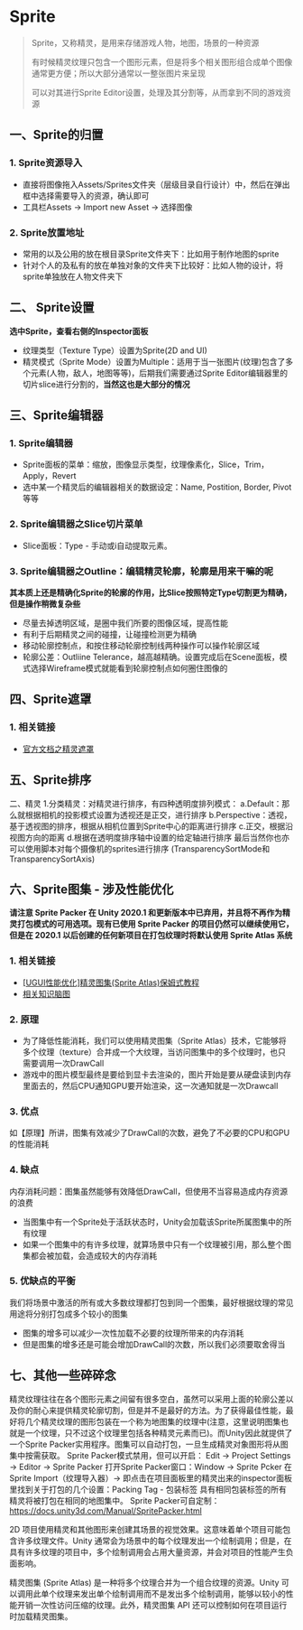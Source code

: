 # Sprite

> Sprite，又称精灵，是用来存储游戏人物，地图，场景的一种资源
>
> 有时候精灵纹理只包含一个图形元素，但是将多个相关图形组合成单个图像通常更方便；所以大部分通常以一整张图片来呈现
>
> 可以对其进行Sprite Editor设置，处理及其分割等，从而拿到不同的游戏资源

## 一、Sprite的归置
### 1. Sprite资源导入
* 直接将图像拖入Assets/Sprites文件夹（层级目录自行设计）中，然后在弹出框中选择需要导入的资源，确认即可
* 工具栏Assets -> Import new Asset -> 选择图像

### 2. Sprite放置地址
* 常用的以及公用的放在根目录Sprite文件夹下：比如用于制作地图的sprite
* 针对个人的及私有的放在单独对象的文件夹下比较好：比如人物的设计，将sprite单独放在人物文件夹下

## 二、 Sprite设置
**选中Sprite，查看右侧的Inspector面板**
* 纹理类型（Texture Type）设置为Sprite(2D and UI)
* 精灵模式（Sprite Mode）设置为Multiple：适用于当一张图片(纹理)包含了多个元素(人物，敌人，地图等等)，后期我们需要通过Sprite Editor编辑器里的切片slice进行分割的，**当然这也是大部分的情况**

## 三、Sprite编辑器
### 1. Sprite编辑器
* Sprite面板的菜单：缩放，图像显示类型，纹理像素化，Slice，Trim，Apply，Revert
* 选中某一个精灵后的编辑器相关的数据设定：Name, Postition, Border, Pivot等等

### 2. Sprite编辑器之Slice切片菜单
* Slice面板：Type - 手动或i自动提取元素。

### 3. Sprite编辑器之Outline：编辑精灵轮廓，轮廓是用来干嘛的呢
**其本质上还是精确化Sprite的轮廓的作用，比Slice按照特定Type切割更为精确，但是操作稍微复杂些**
* 尽量去掉透明区域，是圈中我们所要的图像区域，提高性能
* 有利于后期精灵之间的碰撞，让碰撞检测更为精确
* 移动轮廓控制点，和按住移动轮廓控制线两种操作可以操作轮廓区域
* 轮廓公差：Outliine Telerance，越高越精确。设置完成后在Scene面板，模式选择Wireframe模式就能看到轮廓控制点如何圈住图像的

## 四、Sprite遮罩
### 1. 相关链接
* [官方文档之精灵遮罩](https://docs.unity3d.com/cn/current/Manual/class-SpriteMask.html)

## 五、Sprite排序
二、精灵
1.分类精灵：对精灵进行排序，有四种透明度排列模式：
a.Default：那么就根据相机的投影模式设置为透视还是正交，进行排序
b.Perspective：透视，基于透视图的排序，根据从相机位置到Sprite中心的距离进行排序
c.正交，根据沿视图方向的距离
d.根据在透明度排序轴中设置的给定轴进行排序
最后当然你也亦可以使用脚本对每个摄像机的sprites进行排序		(TransparencySortMode和TransparencySortAxis)

## 六、Sprite图集 - 涉及性能优化
**请注意 Sprite Packer 在 Unity 2020.1 和更新版本中已弃用，并且将不再作为精灵打包模式的可用选项。现有已使用 Sprite Packer 的项目仍然可以继续使用它，但是在 2020.1 以后创建的任何新项目在打包纹理时将默认使用 Sprite Atlas 系统**
### 1. 相关链接
* [[UGUI性能优化]精灵图集(Sprite Atlas)保姆式教程](https://zhuanlan.zhihu.com/p/456101373)
* [相关知识脑图](./SpriteAtlas.km)

### 2. 原理
* 为了降低性能消耗，我们可以使用精灵图集（Sprite Atlas）技术，它能够将多个纹理（texture）合并成一个大纹理，当访问图集中的多个纹理时，也只需要调用一次DrawCall
* 游戏中的图片模型最终是要给到显卡去渲染的，图片开始是要从硬盘读到内存里面去的，然后CPU通知GPU要开始渲染，这一次通知就是一次Drawcall

### 3. 优点
如【原理】所讲，图集有效减少了DrawCall的次数，避免了不必要的CPU和GPU的性能消耗

### 4. 缺点
内存消耗问题：图集虽然能够有效降低DrawCall，但使用不当容易造成内存资源的浪费
* 当图集中有一个Sprite处于活跃状态时，Unity会加载该Sprite所属图集中的所有纹理
* 如果一个图集中的有许多纹理，就算场景中只有一个纹理被引用，那么整个图集都会被加载，会造成较大的内存消耗

### 5. 优缺点的平衡
我们将场景中激活的所有或大多数纹理都打包到同一个图集，最好根据纹理的常见用途将分别打包成多个较小的图集
* 图集的增多可以减少一次性加载不必要的纹理所带来的内存消耗
* 但是图集的增多还是可能会增加DrawCall的次数，所以我们必须要取舍得当

## 七、其他一些碎碎念

精灵纹理往往在各个图形元素之间留有很多空白，虽然可以采用上面的轮廓公差以及你的耐心来提供精灵轮廓切割，但是并不是最好的方法。为了获得最佳性能，最好将几个精灵纹理的图形包装在一个称为地图集的纹理中(注意，这里说明图集也就是一个纹理，只不过这个纹理里包括各种精灵元素而已)。而Unity因此就提供了一个Sprite Packer实用程序。图集可以自动打包，一旦生成精灵对象图形将从图集中按需获取。
Sprite Packer模式禁用，但可以开启：
   Edit -> Project Settings -> Editor -> Sprite Packer
打开Sprite Packer窗口：Window -> Sprite Pcker
在Sprite Import（纹理导入器）-> 即点击在项目面板里的精灵出来的inspector面板里找到关于打包的几个设置：Packing Tag - 包装标签
具有相同包装标签的所有精灵将被打包在相同的地图集中。
Sprite Packer可自定制：https://docs.unity3d.com/Manual/SpritePacker.html

2D 项目使用精灵和其他图形来创建其场景的视觉效果。这意味着单个项目可能包含许多纹理文件。Unity 通常会为场景中的每个纹理发出一个绘制调用；但是，在具有许多纹理的项目中，多个绘制调用会占用大量资源，并会对项目的性能产生负面影响。

精灵图集 (Sprite Atlas) 是一种将多个纹理合并为一个组合纹理的资源。Unity 可以调用此单个纹理来发出单个绘制调用而不是发出多个绘制调用，能够以较小的性能开销一次性访问压缩的纹理。此外，精灵图集 API 还可以控制如何在项目运行时加载精灵图集。